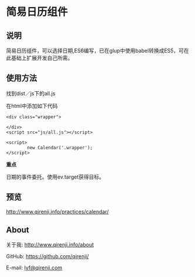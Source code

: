 # 简易日历组件

## 说明

简易日历组件，可以选择日期,ES6编写，已在glup中使用babel转换成ES5，可在此基础上扩展开发自己所需。

## 使用方法

找到dist／js下的all.js

在html中添加如下代码

```
<div class="wrapper">
		
</div>
<script src="js/all.js"></script>

<script>
		new Calendar('.wrapper');
</script>
```

**重点**

日期的事件委托。使用ev.target获得目标。


## 预览

http://www.qirenji.info/practices/calendar/


## About

关于我: http://www.qirenji.info/about

GitHub: https://github.com/qirenji/

E-mail: lyf@qirenji.com
